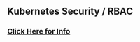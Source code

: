 ## Kubernetes Security / RBAC

### [Click Here for Info](https://github.com/lerndevops/educka/tree/master/7-security)
